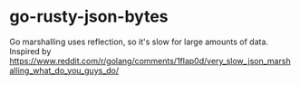 # go-rusty-json-bytes
Go marshalling uses reflection, so it's slow for large amounts of data. Inspired by https://www.reddit.com/r/golang/comments/1flap0d/very_slow_json_marshalling_what_do_you_guys_do/
